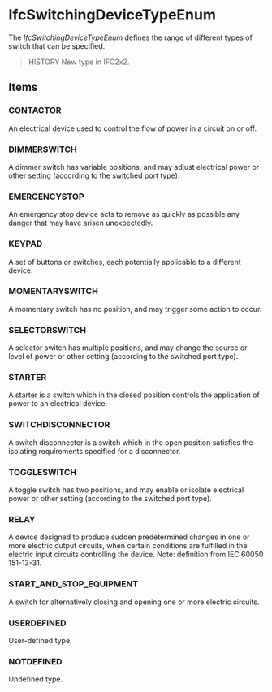 # IfcSwitchingDeviceTypeEnum

The _IfcSwitchingDeviceTypeEnum_ defines the range of different types of switch that can be specified.

> HISTORY  New type in IFC2x2.

## Items

### CONTACTOR
An electrical device used to control the flow of power in a circuit on or off.

### DIMMERSWITCH
A dimmer switch has variable positions, and may adjust electrical power or other setting (according to the switched port type).

### EMERGENCYSTOP
An emergency stop device acts to remove as quickly as possible any danger that may have arisen unexpectedly.

### KEYPAD
A set of buttons or switches, each potentially applicable to a different device.

### MOMENTARYSWITCH
A momentary switch has no position, and may trigger some action to occur.

### SELECTORSWITCH
A selector switch has multiple positions, and may change the source or level of power or other setting (according to the switched port type).

### STARTER
A starter is a switch which in the closed position controls the application of power to an electrical device.

### SWITCHDISCONNECTOR
A switch disconnector is a switch which in the open position satisfies the isolating requirements specified for a disconnector.

### TOGGLESWITCH
A toggle switch has two positions, and may enable or isolate electrical power or other setting (according to the switched port type).

### RELAY
A device designed to produce sudden predetermined changes in one or more electric output circuits, when certain conditions are fulfilled in the electric input circuits controlling the device.
Note: definition from IEC 60050 151-13-31.

### START_AND_STOP_EQUIPMENT
A switch for alternatively closing and opening one or more electric circuits.

### USERDEFINED
User-defined type.

### NOTDEFINED
Undefined type.
